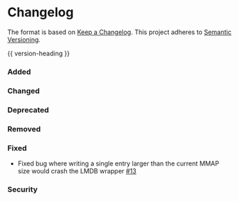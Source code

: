 # Changelog
The format is based on [Keep a Changelog](https://keepachangelog.com/en/1.0.0/).
This project adheres to [Semantic Versioning](https://semver.org/spec/v2.0.0.html).

{{ version-heading }}

### Added

### Changed

### Deprecated

### Removed

### Fixed

- Fixed bug where writing a single entry larger than the current MMAP size would crash the LMDB wrapper [#13](https://github.com/holochain/holochain-persistence/pull/13)

### Security

